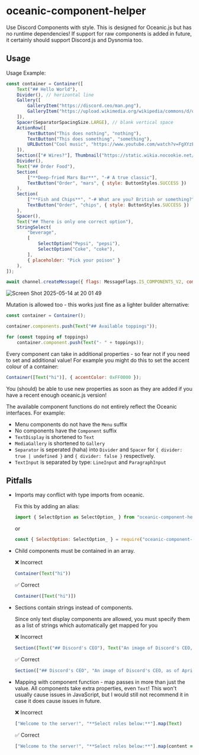 # oceanic-component-helper
Use Discord Components with style. This is designed for Oceanic.js but has no runtime dependencies!
If support for raw components is added in future, it certainly should support Discord.js and Dysnomia too.

## Usage

Usage Example:
```js
const container = Container([
    Text("## Hello World"),
    Divider(), // horizontal line
    Gallery([
        GalleryItem("https://discord.ceo/man.png"),
        GalleryItem("https://upload.wikimedia.org/wikipedia/commons/d/de/Nokota_Horses_cropped.jpg")
    ]),
    Spacer(SeparatorSpacingSize.LARGE), // blank vertical space
    ActionRow([
        TextButton("This does nothing", "nothing"),
        TextButton("This does something", "something"),
        URLButton("Cool music", "https://www.youtube.com/watch?v=FgXYzF5-Yiw"),
    ]),
    Section(["# Wires?"], Thumbnail("https://static.wikia.nocookie.net/silly-cat/images/4/4f/Wire_Cat.png/revision/latest"))
    Divider(),
    Text("## Order Food"),
    Section(
        ["**Deep-fried Mars Bar**", "-# A true classic"],
        TextButton("Order", "mars", { style: ButtonStyles.SUCCESS })
    ),
    Section(
        ["**Fish and Chips**", "-# What are you? British or something?"],
        TextButton("Order", "chips", { style: ButtonStyles.SUCCESS })
    ),
    Spacer(),
    Text("## There is only one correct option"),
    StringSelect(
        "beverage",
        [
            SelectOption("Pepsi", "pepsi"),
            SelectOption("Coke", "coke"),
        ],
        { placeholder: "Pick your poison" }
    ),
]);

await channel.createMessage({ flags: MessageFlags.IS_COMPONENTS_V2, components: [container] });
```
![Screen Shot 2025-05-14 at 20 01 49](https://github.com/user-attachments/assets/e32e0639-c2ea-409f-a740-91ca2fe2c804)

Mutation is allowed too - this works just fine as a lighter builder alternative:
```js
const container = Container();

container.components.push(Text("## Available toppings"));

for (const topping of toppings)
    container.component.push(Text("- " + toppings));
```

Every component can take in additional properties - so fear not if you need to set and additional value! For example you might do this to set the accent colour of a container:
```js
Container([Text("hi")], { accentColor: 0xFF0000 });
```
You (should) be able to use new properties as soon as they are added if you have a recent enough oceanic.js version!

The available component functions do not entirely reflect the Oceanic interfaces. For example:
- Menu components do not have the `Menu` suffix
- No components have the `Component` suffix
- `TextDisplay` is shortened to `Text`
- `MediaGallery` is shortened to `Gallery`
- `Separator` is seperated (haha) into `Divider` and `Spacer` for `{ divider: true | undefined }` and `{ divider: false }` respectively.
- `TextInput` is separated by type: `LineInput` and `ParagraphInput`

## Pitfalls
- Imports may conflict with type imports from oceanic.

  Fix this by adding an alias:
  ```js
  import { SelectOption as SelectOption_ } from "oceanic-component-helper";
  ```
  or
  ```js
  const { SelectOption: SelectOption_ } = require("oceanic-component-helper");
  ```
- Child components must be contained in an array.

  ❌ Incorrect
  ```js
  Container(Text("hi"))
  ```
  ✅ Correct
  ```js
  Container([Text("hi")])
  ```
- Sections contain strings instead of components.

  Since only text display components are allowed, you must specify them as a list of strings which automatically get mapped for you

  ❌ Incorrect
  ```js
  Section([Text("## Discord's CEO"), Text("An image of Discord's CEO, as of April 2025.")], Thumbnail("https://discord.ceo/man.png"))
  ```
  ✅ Correct
  ```js
  Section(["## Discord's CEO", "An image of Discord's CEO, as of April 2025."], Thumbnail("https://discord.ceo/man.png"))
  ```
- Mapping with component function - map passes in more than just the value.
  All components take extra properties, even `Text`! This won't usually cause issues in JavaScript, but I would still not recommend it in case it does cause issues in future.

  ❌ Incorrect
  ```js
  ["Welcome to the server!", "**Select roles below:**"].map(Text)
  ```
   ✅ Correct
  ```js
  ["Welcome to the server!", "**Select roles below:**"].map(content => Text(content))
  ```
